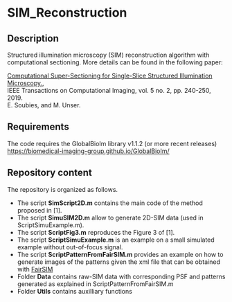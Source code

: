 # SIM_Reconstruction

## Description

Structured illumination microscopy (SIM) reconstruction algorithm with computational sectioning.  More details can be found in the following paper:

<a href="https://ieeexplore.ieee.org/document/8579117" target="_blank">Computational Super-Sectioning for Single-Slice Structured Illumination Microscopy.</a>, <br />
IEEE Transactions on Computational Imaging, vol. 5 no. 2, pp. 240-250, 2019.  <br />
E. Soubies, and M. Unser.

## Requirements

The code requires the GlobalBioIm library v1.1.2 (or more recent releases) <br />
https://biomedical-imaging-group.github.io/GlobalBioIm/

## Repository content

The repository is organized as follows.

- The script **SimScript2D.m** contains the main code of the method proposed in [1].
- The script **SimuSIM2D.m** allow to generate 2D-SIM data (used in ScriptSimuExample.m).
- The script **ScriptFig3.m** reproduces the Figure 3 of [1].
- The script **ScriptSimuExample.m** is an example on a small simulated example without out-of-focus signal.
- The script **ScriptPatternFromFairSIM.m** provides an example on how to generate images of the patterns given the xml file that can be obtained with <a href="https://www.fairsim.org/" target="_blank"> FairSIM </a>
- Folder **Data** contains raw-SIM data with corresponding PSF and patterns generated as explained in ScriptPatternFromFairSIM.m
- Folder **Utils** contains auxilliary functions

